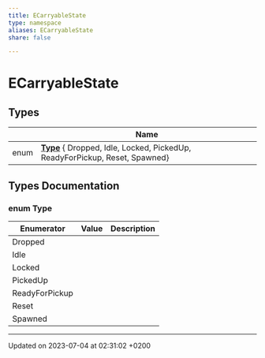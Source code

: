 ```yaml
---
title: ECarryableState
type: namespace
aliases: ECarryableState
share: false

---
```


# ECarryableState



## Types

|                | Name           |
| -------------- | -------------- |
| enum| **[Type](/docs/SDK/Source/Namespaces/namespaceECarryableState.md#enum-type)** { Dropped, Idle, Locked, PickedUp, ReadyForPickup, Reset, Spawned} |

## Types Documentation

### enum Type

| Enumerator | Value | Description |
| ---------- | ----- | ----------- |
| Dropped | |   |
| Idle | |   |
| Locked | |   |
| PickedUp | |   |
| ReadyForPickup | |   |
| Reset | |   |
| Spawned | |   |









-------------------------------

Updated on 2023-07-04 at 02:31:02 +0200